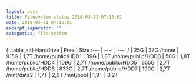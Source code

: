 ```yaml
---
layout: post
title: Filesystem status 2018-03-21 07:13:01
date: 2018-03-21 07:13:01
excerpt_separator: ""
categories: file-system
---
```

{:.table_alt}
Harddrive | Free | Size
:--- | ---: | ---:
/ | 25G | 37G
/home | 915G | 1,7T
/home/public/HDD1 | 39G | 1,8T
/home/public/HDD3 | 50G | 1,8T
/home/public/HDD4 | 109G | 2,7T
/home/public/HDD5 | 655G | 2,7T
/home/public/HDD6 | 833G | 2,7T
/home/public/HDD7 | 190G | 2,7T
/mnt/data2 | 1,7T | 2,0T
/mnt/pool | 1,9T | 8,2T
